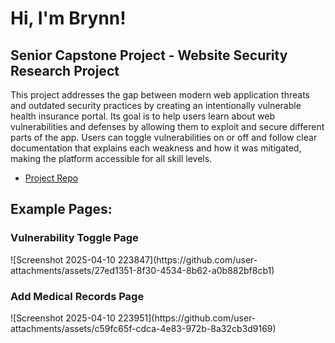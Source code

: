 <h1>Hi, I'm Brynn!</h1>

<h2>Senior Capstone Project - Website Security Research Project</h2>

This project addresses the gap between modern web application threats and outdated security practices by creating an intentionally vulnerable health insurance portal. Its goal is to help users learn about web vulnerabilities and defenses by allowing them to exploit and secure different parts of the app. Users can toggle vulnerabilities on or off and follow clear documentation that explains each weakness and how it was mitigated, making the platform accessible for all skill levels.

- [Project Repo](https://github.com/BeaverHealth-Vulnerable-Web-App/BeaverHealth-Vulnerable-Web-App)

<h2>Example Pages:</h2>
  <h3>Vulnerability Toggle Page</h3>
  ![Screenshot 2025-04-10 223847](https://github.com/user-attachments/assets/27ed1351-8f30-4534-8b62-a0b882bf8cb1)


  <h3>Add Medical Records Page</h3>
  ![Screenshot 2025-04-10 223951](https://github.com/user-attachments/assets/c59fc65f-cdca-4e83-972b-8a32cb3d9169)
